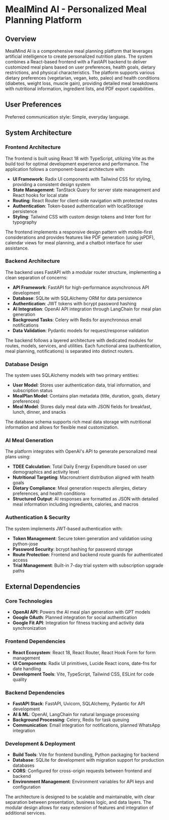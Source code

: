 # MealMind AI - Personalized Meal Planning Platform

## Overview

MealMind AI is a comprehensive meal planning platform that leverages artificial intelligence to create personalized nutrition plans. The system combines a React-based frontend with a FastAPI backend to deliver customized meal plans based on user preferences, health goals, dietary restrictions, and physical characteristics. The platform supports various dietary preferences (vegetarian, vegan, keto, paleo) and health conditions (diabetes, weight loss, muscle gain), providing detailed meal breakdowns with nutritional information, ingredient lists, and PDF export capabilities.

## User Preferences

Preferred communication style: Simple, everyday language.

## System Architecture

### Frontend Architecture
The frontend is built using React 18 with TypeScript, utilizing Vite as the build tool for optimal development experience and performance. The application follows a component-based architecture with:

- **UI Framework**: Radix UI components with Tailwind CSS for styling, providing a consistent design system
- **State Management**: TanStack Query for server state management and React hooks for local state
- **Routing**: React Router for client-side navigation with protected routes
- **Authentication**: Token-based authentication with localStorage persistence
- **Styling**: Tailwind CSS with custom design tokens and Inter font for typography

The frontend implements a responsive design pattern with mobile-first considerations and provides features like PDF generation (using jsPDF), calendar views for meal planning, and a chatbot interface for user assistance.

### Backend Architecture
The backend uses FastAPI with a modular router structure, implementing a clean separation of concerns:

- **API Framework**: FastAPI for high-performance asynchronous API development
- **Database**: SQLite with SQLAlchemy ORM for data persistence
- **Authentication**: JWT tokens with bcrypt password hashing
- **AI Integration**: OpenAI API integration through LangChain for meal plan generation
- **Background Tasks**: Celery with Redis for asynchronous email notifications
- **Data Validation**: Pydantic models for request/response validation

The backend follows a layered architecture with dedicated modules for routes, models, services, and utilities. Each functional area (authentication, meal planning, notifications) is separated into distinct routers.

### Database Design
The system uses SQLAlchemy models with two primary entities:

- **User Model**: Stores user authentication data, trial information, and subscription status
- **MealPlan Model**: Contains plan metadata (title, duration, goals, dietary preferences)
- **Meal Model**: Stores daily meal data with JSON fields for breakfast, lunch, dinner, and snacks

The database schema supports rich meal data storage with nutritional information and allows for flexible meal customization.

### AI Meal Generation
The platform integrates with OpenAI's API to generate personalized meal plans using:

- **TDEE Calculation**: Total Daily Energy Expenditure based on user demographics and activity level
- **Nutritional Targeting**: Macronutrient distribution aligned with health goals
- **Dietary Compliance**: Meal generation respects allergies, dietary preferences, and health conditions
- **Structured Output**: AI responses are formatted as JSON with detailed meal information including ingredients, calories, and macros

### Authentication & Security
The system implements JWT-based authentication with:

- **Token Management**: Secure token generation and validation using python-jose
- **Password Security**: bcrypt hashing for password storage
- **Route Protection**: Frontend and backend route guards for authenticated access
- **Trial Management**: Built-in 7-day trial system with subscription upgrade paths

## External Dependencies

### Core Technologies
- **OpenAI API**: Powers the AI meal plan generation with GPT models
- **Google OAuth**: Planned integration for social authentication
- **Google Fit API**: Integration for fitness tracking and activity data synchronization

### Frontend Dependencies
- **React Ecosystem**: React 18, React Router, React Hook Form for form management
- **UI Components**: Radix UI primitives, Lucide React icons, date-fns for date handling
- **Development Tools**: Vite, TypeScript, Tailwind CSS, ESLint for code quality

### Backend Dependencies
- **FastAPI Stack**: FastAPI, Uvicorn, SQLAlchemy, Pydantic for API development
- **AI & ML**: OpenAI, LangChain for natural language processing
- **Background Processing**: Celery, Redis for task queuing
- **Communication**: Email integration for notifications, planned WhatsApp integration

### Development & Deployment
- **Build Tools**: Vite for frontend bundling, Python packaging for backend
- **Database**: SQLite for development with migration support for production databases
- **CORS**: Configured for cross-origin requests between frontend and backend
- **Environment Management**: Environment variables for API keys and configuration

The architecture is designed to be scalable and maintainable, with clear separation between presentation, business logic, and data layers. The modular design allows for easy extension of features and integration of additional services.